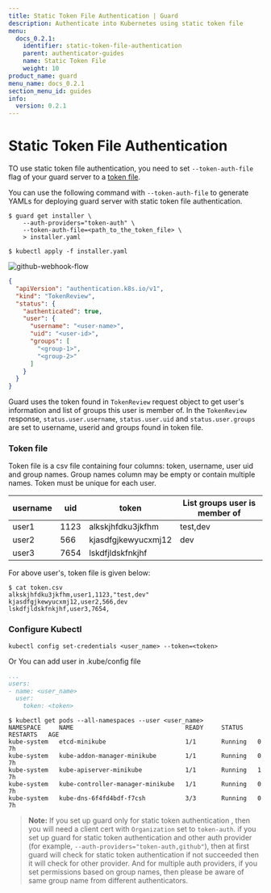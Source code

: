 ```yaml
---
title: Static Token File Authentication | Guard
description: Authenticate into Kubernetes using static token file
menu:
  docs_0.2.1:
    identifier: static-token-file-authentication
    parent: authenticator-guides
    name: Static Token File
    weight: 10
product_name: guard
menu_name: docs_0.2.1
section_menu_id: guides
info:
  version: 0.2.1
---
```


# Static Token File Authentication

TO use static token file authentication, you need to set `--token-auth-file` flag of your guard server to a [token file](https://kubernetes.io/docs/admin/authentication/#static-token-file).

You can use the following command with `--token-auth-file` to generate YAMLs for deploying guard server with static token file authentication.

```console
$ guard get installer \
    --auth-providers="token-auth" \
    --token-auth-file=<path_to_the_token_file> \
    > installer.yaml

$ kubectl apply -f installer.yaml
```
![github-webhook-flow](/docs/0.2.1/images/token-auth-webhook-flow.png)

```json
{
  "apiVersion": "authentication.k8s.io/v1",
  "kind": "TokenReview",
  "status": {
    "authenticated": true,
    "user": {
      "username": "<user-name>",
      "uid": "<user-id>",
      "groups": [
        "<group-1>",
        "<group-2>"
      ]
    }
  }
}
```

Guard uses the token found in `TokenReview` request object to get user's information and list of groups this user is member of. In the `TokenReview` response, `status.user.username`, `status.user.uid` and `status.user.groups` are set to username, userid and groups found in token file.

### Token file
Token file is a csv file containing four columns: token, username, user uid and group names. Group names column may be empty or contain multiple names. Token must be unique for each user.

|username |uid      |token                 |List groups user is member of
|---------|---------|----------------------|----------------------------------
|user1    |1123     |alkskjhfdku3jkfhm     |test,dev
|user2    |566      |kjasdfgjkewyucxmj12   |dev
|user3    |7654     |lskdfjldskfnkjhf      |

For above user's, token file is given below:
```console
$ cat token.csv
alkskjhfdku3jkfhm,user1,1123,"test,dev"
kjasdfgjkewyucxmj12,user2,566,dev
lskdfjldskfnkjhf,user3,7654,

```
### Configure Kubectl
```console
kubectl config set-credentials <user_name> --token=<token>
```

Or You can add user in .kube/config file

```yaml
...
users:
- name: <user_name>
  user:
    token: <token>
```
```console
$ kubectl get pods --all-namespaces --user <user_name>
NAMESPACE     NAME                               READY     STATUS    RESTARTS   AGE
kube-system   etcd-minikube                      1/1       Running   0          7h
kube-system   kube-addon-manager-minikube        1/1       Running   0          7h
kube-system   kube-apiserver-minikube            1/1       Running   1          7h
kube-system   kube-controller-manager-minikube   1/1       Running   0          7h
kube-system   kube-dns-6f4fd4bdf-f7csh           3/3       Running   0          7h
```

> **Note:** If you set up guard only for static token authentication , then you will need a client cert with `Organization` set to `token-auth`. if you set up guard for static token authentication and other auth provider (for example, `--auth-providers="token-auth,github"`), then at first guard will check for static token authentication if not succeeded then it will check for other provider. And for multiple auth providers, if you set permissions based on group names, then please be aware of same group name from different authenticators.
